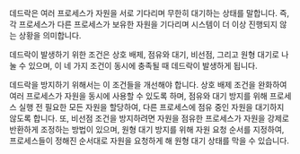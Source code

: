데드락은 여러 프로세스가 자원을 서로 기다리며 무한히 대기하는 상태를 말합니다. 즉, 각 프로세스가 다른 프로세스가 보유한 자원을 기다리며 시스템이 더 이상 진행되지 않는 상황을 의미합니다.

데드락이 발생하기 위한 조건은 상호 배제, 점유와 대기, 비선점, 그리고 원형 대기로 나눌 수 있으며, 이 네 가지 조건이 동시에 충족될 때 데드락이 발생하게 됩니다.

데드락을 방지하기 위해서는 이 조건들을 개선해야 합니다.
상호 배제 조건을 완화하여 여러 프로세스가 자원을 동시에 사용할 수 있도록 하며, 점유와 대기 방지를 위해 프로세스 실행 전 필요한 모든 자원을 할당하여, 다른 프로세스에 점유 중인 자원을 대기하지 않도록 합니다.
또, 비선점 조건을 방지하려면 자원을 점유한 프로세스가 자원을 강제로 반환하게 조정하는 방법이 있으며, 원형 대기 방지를 위해 자원 요청 순서를 지정하여, 프로세스들이 정해진 순서대로 자원을 요청하게 해 원형 대기 상태를 막을 수 있습니다.
